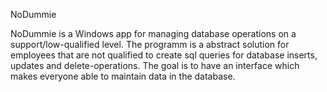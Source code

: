 NoDummie

NoDummie is a Windows app for managing database operations on a support/low-qualified level. The programm is a abstract solution for employees that are not qualified to create sql queries for database inserts, updates and delete-operations. The goal is to have an interface which makes everyone able to maintain data in the database.
